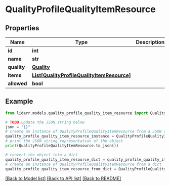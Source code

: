 # QualityProfileQualityItemResource


## Properties

Name | Type | Description | Notes
------------ | ------------- | ------------- | -------------
**id** | **int** |  | [optional] 
**name** | **str** |  | [optional] 
**quality** | [**Quality**](Quality.md) |  | [optional] 
**items** | [**List[QualityProfileQualityItemResource]**](QualityProfileQualityItemResource.md) |  | [optional] 
**allowed** | **bool** |  | [optional] 

## Example

```python
from lidarr.models.quality_profile_quality_item_resource import QualityProfileQualityItemResource

# TODO update the JSON string below
json = "{}"
# create an instance of QualityProfileQualityItemResource from a JSON string
quality_profile_quality_item_resource_instance = QualityProfileQualityItemResource.from_json(json)
# print the JSON string representation of the object
print(QualityProfileQualityItemResource.to_json())

# convert the object into a dict
quality_profile_quality_item_resource_dict = quality_profile_quality_item_resource_instance.to_dict()
# create an instance of QualityProfileQualityItemResource from a dict
quality_profile_quality_item_resource_from_dict = QualityProfileQualityItemResource.from_dict(quality_profile_quality_item_resource_dict)
```
[[Back to Model list]](../README.md#documentation-for-models) [[Back to API list]](../README.md#documentation-for-api-endpoints) [[Back to README]](../README.md)



